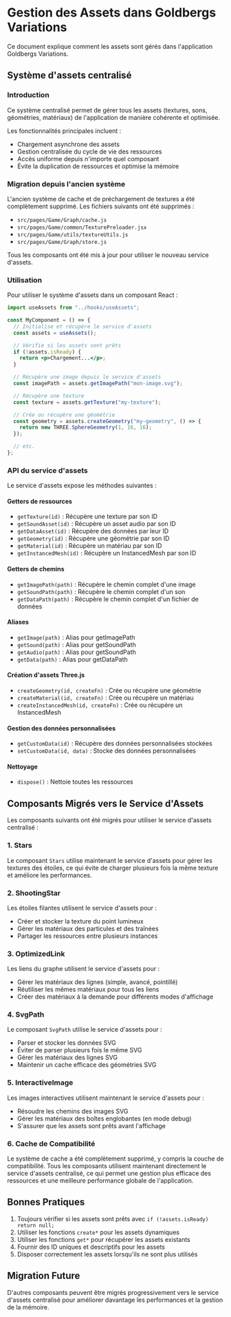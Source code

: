 # Gestion des Assets dans Goldbergs Variations

Ce document explique comment les assets sont gérés dans l'application Goldbergs Variations.

## Système d'assets centralisé

### Introduction

Ce système centralisé permet de gérer tous les assets (textures, sons, géométries, matériaux) de l'application de manière cohérente et optimisée.

Les fonctionnalités principales incluent :

- Chargement asynchrone des assets
- Gestion centralisée du cycle de vie des ressources
- Accès uniforme depuis n'importe quel composant
- Évite la duplication de ressources et optimise la mémoire

### Migration depuis l'ancien système

L'ancien système de cache et de préchargement de textures a été complètement supprimé. Les fichiers suivants ont été supprimés :

- `src/pages/Game/Graph/cache.js`
- `src/pages/Game/common/TexturePreloader.jsx`
- `src/pages/Game/utils/textureUtils.js`
- `src/pages/Game/Graph/store.js`

Tous les composants ont été mis à jour pour utiliser le nouveau service d'assets.

### Utilisation

Pour utiliser le système d'assets dans un composant React :

```jsx
import useAssets from "../hooks/useAssets";

const MyComponent = () => {
  // Initialise et récupère le service d'assets
  const assets = useAssets();

  // Vérifie si les assets sont prêts
  if (!assets.isReady) {
    return <p>Chargement...</p>;
  }

  // Récupère une image depuis le service d'assets
  const imagePath = assets.getImagePath("mon-image.svg");

  // Récupère une texture
  const texture = assets.getTexture("my-texture");

  // Crée ou récupère une géométrie
  const geometry = assets.createGeometry("my-geometry", () => {
    return new THREE.SphereGeometry(1, 16, 16);
  });

  // etc.
};
```

### API du service d'assets

Le service d'assets expose les méthodes suivantes :

#### Getters de ressources

- `getTexture(id)` : Récupère une texture par son ID
- `getSoundAsset(id)` : Récupère un asset audio par son ID
- `getDataAsset(id)` : Récupère des données par leur ID
- `getGeometry(id)` : Récupère une géométrie par son ID
- `getMaterial(id)` : Récupère un matériau par son ID
- `getInstancedMesh(id)` : Récupère un InstancedMesh par son ID

#### Getters de chemins

- `getImagePath(path)` : Récupère le chemin complet d'une image
- `getSoundPath(path)` : Récupère le chemin complet d'un son
- `getDataPath(path)` : Récupère le chemin complet d'un fichier de données

#### Aliases

- `getImage(path)` : Alias pour getImagePath
- `getSound(path)` : Alias pour getSoundPath
- `getAudio(path)` : Alias pour getSoundPath
- `getData(path)` : Alias pour getDataPath

#### Création d'assets Three.js

- `createGeometry(id, createFn)` : Crée ou récupère une géométrie
- `createMaterial(id, createFn)` : Crée ou récupère un matériau
- `createInstancedMesh(id, createFn)` : Crée ou récupère un InstancedMesh

#### Gestion des données personnalisées

- `getCustomData(id)` : Récupère des données personnalisées stockées
- `setCustomData(id, data)` : Stocke des données personnalisées

#### Nettoyage

- `dispose()` : Nettoie toutes les ressources

## Composants Migrés vers le Service d'Assets

Les composants suivants ont été migrés pour utiliser le service d'assets centralisé :

### 1. Stars

Le composant `Stars` utilise maintenant le service d'assets pour gérer les textures des étoiles, ce qui évite de charger plusieurs fois la même texture et améliore les performances.

### 2. ShootingStar

Les étoiles filantes utilisent le service d'assets pour :

- Créer et stocker la texture du point lumineux
- Gérer les matériaux des particules et des traînées
- Partager les ressources entre plusieurs instances

### 3. OptimizedLink

Les liens du graphe utilisent le service d'assets pour :

- Gérer les matériaux des lignes (simple, avancé, pointillé)
- Réutiliser les mêmes matériaux pour tous les liens
- Créer des matériaux à la demande pour différents modes d'affichage

### 4. SvgPath

Le composant `SvgPath` utilise le service d'assets pour :

- Parser et stocker les données SVG
- Éviter de parser plusieurs fois le même SVG
- Gérer les matériaux des lignes SVG
- Maintenir un cache efficace des géométries SVG

### 5. InteractiveImage

Les images interactives utilisent maintenant le service d'assets pour :

- Résoudre les chemins des images SVG
- Gérer les matériaux des boîtes englobantes (en mode debug)
- S'assurer que les assets sont prêts avant l'affichage

### 6. Cache de Compatibilité

Le système de cache a été complètement supprimé, y compris la couche de compatibilité. Tous les composants utilisent maintenant directement le service d'assets centralisé, ce qui permet une gestion plus efficace des ressources et une meilleure performance globale de l'application.

## Bonnes Pratiques

1. Toujours vérifier si les assets sont prêts avec `if (!assets.isReady) return null;`
2. Utiliser les fonctions `create*` pour les assets dynamiques
3. Utiliser les fonctions `get*` pour récupérer les assets existants
4. Fournir des ID uniques et descriptifs pour les assets
5. Disposer correctement les assets lorsqu'ils ne sont plus utilisés

## Migration Future

D'autres composants peuvent être migrés progressivement vers le service d'assets centralisé pour améliorer davantage les performances et la gestion de la mémoire.
